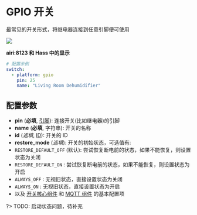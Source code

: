 # GPIO 开关


最常见的开关形式，将继电器连接到任意引脚便可使用




![](https://ws1.sinaimg.cn/large/007fN5Xegy1fxcakqeq09j30mw03qt8o.jpg)

**airi:8123 和 Hass 中的显示**







```yaml
# 配置示例
switch:
  - platform: gpio
    pin: 25
    name: "Living Room Dehumidifier"
```

## 配置参数

- **pin** (**必填**, [引脚](mqtt/guides/configuration-types#引脚)): 连接开关(比如继电器)的引脚
- **name** (**必填**, 字符串): 开关的名称
- **id** (*选填*, [ID](mqtt/guides/configuration-types#id)): 开关的 ID
- **restore_mode** (*选填*): 开关的初始状态，可选值有:
 - `RESTORE_DEFAULT_OFF` (默认): 尝试恢复断电前的状态，如果不能恢复，则设置状态为关闭
 - `RESTORE_DEFAULT_ON` : 尝试恢复断电前的状态，如果不能恢复，则设置状态为开启
 - `ALWAYS_OFF` : 无视旧状态，直接设置状态为关闭
 - `ALWAYS_ON` : 无视旧状态，直接设置状态为开启
- 以及 [开关核心组件](mqtt/components/switch/) 和 [MQTT 组件](mqtt/components/mqtt#MQTT-组件基本配置项) 的基本配置项





?> TODO: 启动状态问题，待补充